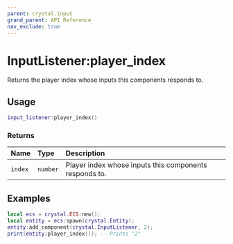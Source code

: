 ```yaml
---
parent: crystal.input
grand_parent: API Reference
nav_exclude: true
---
```


# InputListener:player_index

Returns the player index whose inputs this components responds to.

## Usage

```lua
input_listener:player_index()
```

### Returns

| Name    | Type     | Description                                            |
| :------ | :------- | :----------------------------------------------------- |
| `index` | `number` | Player index whose inputs this components responds to. |

## Examples

```lua
local ecs = crystal.ECS:new();
local entity = ecs:spawn(crystal.Entity);
entity:add_component(crystal.InputListener, 2);
print(entity:player_index()); -- Prints "2"
```
